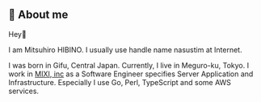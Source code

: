 ## :ninja: About me

Hey:wave:

I am Mitsuhiro HIBINO. I usually use handle name nasustim at Internet.

I was born in Gifu, Central Japan. Currently, I live in Meguro-ku, Tokyo.
I work in [MIXI, inc](https://github.com/mixigroup) as a Software Engineer specifies Server Application and Infrastructure. Especially I use Go, Perl, TypeScript and some AWS services.

